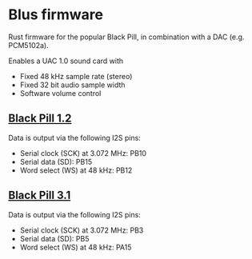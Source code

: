 # Blus firmware

Rust firmware for the popular Black Pill, in combination with a DAC (e.g. PCM5102a).

Enables a UAC 1.0 sound card with
- Fixed 48 kHz sample rate (stereo)
- Fixed 32 bit audio sample width
- Software volume control

## [Black Pill 1.2](v1.2/)
Data is output via the following I2S pins:
- Serial clock (SCK) at 3.072 MHz: PB10
- Serial data (SD): PB15
- Word select (WS) at 48 kHz: PB12

## [Black Pill 3.1](v3.1/)
Data is output via the following I2S pins:
- Serial clock (SCK) at 3.072 MHz: PB3
- Serial data (SD): PB5
- Word select (WS) at 48 kHz: PA15
